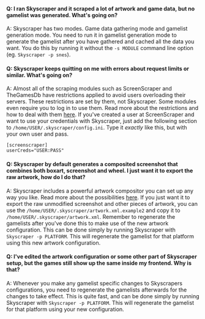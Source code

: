 #### Q: I ran Skyscraper and it scraped a lot of artwork and game data, but no gamelist was generated. What's going on?
A: Skyscraper has two modes. Game data gathering mode and gamelist generation mode. You need to run it in gamelist generation mode to generate the gamelist after you have gathered and cached all the data you want. You do this by running it without the `-s MODULE` command line option (eg. `Skyscraper -p snes`).

#### Q: Skyscraper keeps quitting on me with errors about request limits or similar. What's going on?

A: Almost all of the scraping modules such as ScreenScraper and TheGamesDb have restrictions applied to avoid users overloading their servers. These restrictions are set by them, not Skyscraper. Some modules even require you to log in to use them. Read more about the restrictions and how to deal with them [here](https://github.com/muldjord/skyscraper/blob/master/docs/SCRAPINGMODULES.md). If you've created a user at ScreenScraper and want to use your credentials with Skyscraper, just add the following section to `/home/USER/.skyscraper/config.ini`. Type it *exactly* like this, but with your own user and pass.

```
[screenscraper]
userCreds="USER:PASS"
```

#### Q: Skyscraper by default generates a composited screenshot that combines both boxart, screenshot and wheel. I just want it to export the raw artwork, how do I do that?

A: Skyscraper includes a powerful artwork compositor you can set up any way you like. Read more about the possibilities [here](https://github.com/muldjord/skyscraper/blob/master/docs/ARTWORK.md). If you just want it to export the raw unmodified screenshot and other pieces of artwork, you can use the `/home/USER/.skyscraper/artwork.xml.example2` and copy it to `/home/USER/.skyscraper/artwork.xml`. Remember to regenerate the gamelists after you've done this to make use of the new artwork configuration. This can be done simply by running Skyscraper with `Skyscraper -p PLATFORM`. This will regenerate the gamelist for that platform using this new artwork configuration.

#### Q: I've edited the artwork configuration or some other part of Skyscraper setup, but the games still show up the same inside my frontend. Why is that?

A: Whenever you make any gamelist specific changes to Skyscrapers configurations, you need to regenerate the gamelists afterwards for the changes to take effect. This is quite fast, and can be done simply by running Skyscraper with `Skyscraper -p PLATFORM`. This will regenerate the gamelist for that platform using your new configuration.
